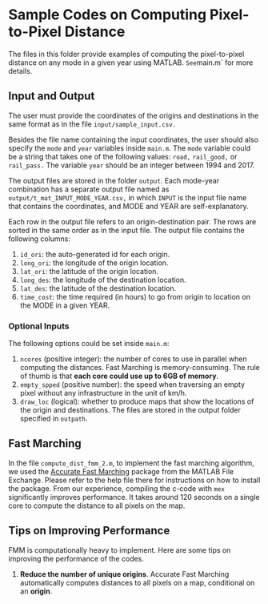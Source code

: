 # Sample Codes on Computing Pixel-to-Pixel Distance
The files in this folder provide examples of computing the pixel-to-pixel distance on any mode in a given year using MATLAB. ` See `main.m` for more details. 

## Input and Output

The user must provide the coordinates of the origins and destinations in the same format as in the file `input/sample_input.csv.`

Besides the file name containing the input coordinates, the user should also specify the `mode` and `year` variables inside `main.m`. The `mode` variable could be a string that takes one of the following values: `road,` `rail_good,` or `rail_pass.` The variable `year` should be an integer between 1994 and 2017. 

The output files are stored in the folder `output`. Each mode-year combination has a separate output file named as
`output/t_mat_INPUT_MODE_YEAR.csv,` in which `INPUT` is the input file name that contains the coordinates, and MODE and YEAR are self-explanatory.

Each row in the output file refers to an origin-destination pair. The rows are sorted in the same order as in the input file. The output file contains the following columns:
1. `id_ori`: the auto-generated id for each origin.
2. `long_ori`: the longitude of the origin location.
3. `lat_ori`: the latitude of the origin location.
4. `long_des`: the longitude of the destination location.
5. `lat_des`: the latitude of the destination location.
6. `time_cost`: the time required (in hours) to go from origin to location on the MODE in a given YEAR. 

### Optional Inputs

The following options could be set inside `main.m`:

1. `ncores` (positive integer): the number of cores to use in parallel when computing the distances. Fast Marching is memory-consuming. The rule of thumb is that **each core could use up to 6GB of memory**.
2. `empty_spped` (positive number): the speed when traversing an empty pixel without any infrastructure in the unit of km/h.
3. `draw_loc` (logical): whether to produce maps that show the locations of the origin and destinations. The files are stored in the output folder specified in `outpath`.

 
 ## Fast Marching
In the file `compute_dist_fmm_2.m`, to implement the fast marching algorithm, we used the [Accurate Fast Marching](https://www.mathworks.com/matlabcentral/fileexchange/24531-accurate-fast-marching) package from the MATLAB File Exchange. Please refer to the help file there for instructions on how to install the package. From our experience, compiling the c-code with `mex` significantly improves performance. It takes around 120 seconds on a single core to compute the distance to all pixels on the map.  

## Tips on Improving Performance

FMM is computationally heavy to implement. Here are some tips on improving the performance of the codes.

1. **Reduce the number of unique origins**. Accurate Fast Marching automatically computes distances to all pixels on a map, conditional on an **origin**. 
